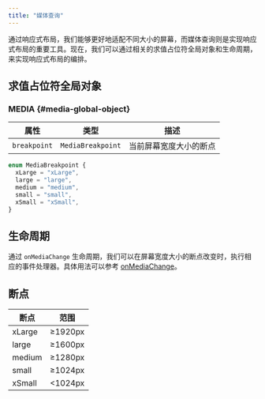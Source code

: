 ```yaml
---
title: "媒体查询"
---
```


通过响应式布局，我们能够更好地适配不同大小的屏幕，而媒体查询则是实现响应式布局的重要工具。现在，我们可以通过相关的求值占位符全局对象和生命周期，来实现响应式布局的编排。

## 求值占位符全局对象

### MEDIA {#media-global-object}

| 属性         | 类型              | 描述                   |
| ------------ | ----------------- | ---------------------- |
| `breakpoint` | `MediaBreakpoint` | 当前屏幕宽度大小的断点 |

```ts
enum MediaBreakpoint {
  xLarge = "xLarge",
  large = "large",
  medium = "medium",
  small = "small",
  xSmall = "xSmall",
}
```

## 生命周期

通过 `onMediaChange` 生命周期，我们可以在屏幕宽度大小的断点改变时，执行相应的事件处理器。具体用法可以参考 [onMediaChange]。

## 断点

| 断点   | 范围    |
| ------ | ------- |
| xLarge | ≥1920px |
| large  | ≥1600px |
| medium | ≥1280px |
| small  | ≥1024px |
| xSmall | <1024px |

[onmediachange]: brick-life-cycle.md#on-media-change
